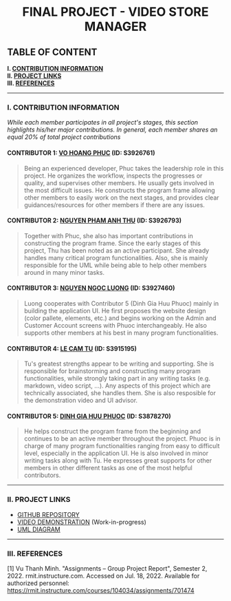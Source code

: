 <h1 align="center">FINAL PROJECT - VIDEO STORE MANAGER</h1>

## TABLE OF CONTENT

**I. [CONTRIBUTION INFORMATION](#i-contribution-information)**\
**II. [PROJECT LINKS](#ii-project-links)**\
**III. [REFERENCES](#iii-references)**

___

### I. CONTRIBUTION INFORMATION

_While each member participates in all project's stages, this section highlights his/her major contributions. In general, each member shares an equal 20% of total project contributions_

#### CONTRIBUTOR 1: [VO HOANG PHUC](https://github.com/vhpx) (ID: S3926761)

> Being an experienced developer, Phuc takes the leadership role in this project. He organizes the workflow, inspects the progresses or quality, and supervises other members. He usually gets involved in the most difficult issues. He constructs the program frame allowing other members to easily work on the next stages, and provides clear guidances/resources for other members if there are any issues.

#### CONTRIBUTOR 2: [NGUYEN PHAM ANH THU](https://github.com/npat273) (ID: S3926793)

> Together with Phuc, she also has important contributions in constructing the program frame. Since the early stages of this project, Thu has been noted as an active participant. She already handles many critical program functionalities. Also, she is mainly responsible for the UML while being able to help other members around in many minor tasks.

#### CONTRIBUTOR 3: [NGUYEN NGOC LUONG](https://github.com/Railroad-Wrecker) (ID: S3927460)

> Luong cooperates with Contributor 5 (Dinh Gia Huu Phuoc) mainly in building the application UI. He first proposes the website design (color pallete, elements, etc.) and begins working on the Admin and Customer Account screens with Phuoc interchangeably. He also supports other members at his best in many program functionalities.

#### CONTRIBUTOR 4: [LE CAM TU](https://github.com/toulletou03) (ID: S3915195)

> Tu's greatest strengths appear to be writing and supporting. She is responsible for brainstorming and constructing many program functionalities, while strongly taking part in any writing tasks (e.g. markdown, video script, ...). Any aspects of this project which are technically associated, she handles them. She is also resposible for the demonstration video and UI advisor.

#### CONTRIBUTOR 5: [DINH GIA HUU PHUOC](https://github.com/HPOKSG) (ID: S3878270)

> He helps construct the program frame from the beginning and continues to be an active member throughout the project. Phuoc is in charge of many program functionalities ranging from easy to difficult level, especially in the application UI. He is also involved in minor writing tasks along with Tu. He expresses great supports for other members in other different tasks as one of the most helpful contributors.

___

### II. PROJECT LINKS

 - [GITHUB REPOSITORY](https://github.com/vhpx/video-store-manager)
 - [VIDEO DEMONSTRATION](https://github.com/vhpx/video-store-manager) (Work-in-progress)
 - [UML DIAGRAM](https://drive.google.com/file/d/1AKf6qyC_p8tz5zStkNBLcmO3s7_CshXv/view?usp=sharing)

___

### III. REFERENCES
[1] Vu Thanh Minh. "Assignments – Group Project Report", Semester 2, 2022. rmit.instructure.com. Accessed on Jul. 18, 2022.
Available for authorized personnel: https://rmit.instructure.com/courses/104034/assignments/701474
